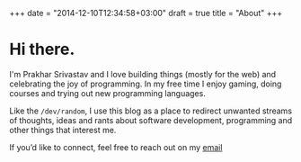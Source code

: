 +++
date = "2014-12-10T12:34:58+03:00"
draft = true
title = "About"
+++

# Hi there.

I'm Prakhar Srivastav and I love building things (mostly for the web) and celebrating the joy of programming. In my free time I enjoy gaming, doing courses and trying out new programming languages.

Like the `/dev/random`, I use this blog as a place to redirect unwanted streams of thoughts, ideas and rants about software development, programming and other things that interest me.

If you’d like to connect, feel free to reach out on my [email](prakhar1989@gmail.com)

